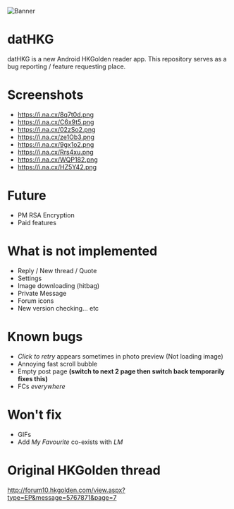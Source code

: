 ![Banner](https://i.na.cx/4vFO00.png)
# datHKG #
datHKG is a new Android HKGolden reader app. This repository serves as a bug reporting / feature requesting place.

# Screenshots ##
- https://i.na.cx/8q7t0d.png
- https://i.na.cx/C6x9t5.png 
- https://i.na.cx/02zSo2.png 
- https://i.na.cx/ze1Ob3.png 
- https://i.na.cx/9gx1o2.png 
- https://i.na.cx/Rrs4xu.png 
- https://i.na.cx/WQP182.png 
- https://i.na.cx/HZ5Y42.png

# Future ##
- PM RSA Encryption
- Paid features

# What is not implemented ##
- Reply / New thread / Quote
- Settings
- Image downloading (hitbag)
- Private Message
- Forum icons
- New version checking... etc 

# Known bugs ##
- *Click to retry* appears sometimes in photo preview (Not loading image)
- Annoying fast scroll bubble
- Empty post page **(switch to next 2 page then switch back temporarily fixes this)**
- FCs *everywhere*

# Won't fix ##
- GIFs
- Add *My Favourite* co-exists with *LM*

# Original HKGolden thread ##
http://forum10.hkgolden.com/view.aspx?type=EP&message=5767871&page=7
